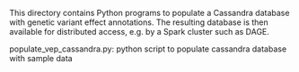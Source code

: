 This directory contains Python programs to populate a Cassandra database with genetic variant effect annotations.  The resulting database is then available for distributed access, e.g. by a Spark cluster such as DAGE.

populate_vep_cassandra.py: python script to populate cassandra database with sample data
